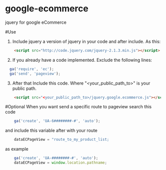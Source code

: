 # google-ecommerce
jquery for google eCommerce


#Use

1. Include jquery a version of jquery in your code and after include. As this:

```html
    <script src="http://code.jquery.com/jquery-2.1.3.min.js"></script>
```

2. If you already have a code implemented. Exclude the following lines:

```javascript  
  ga('require', 'ec');
  ga('send', 'pageview');
```

3. After that Include this code. Where "<your_public_path_to>" is your public path.

```html
    <script src="<your_public_path_to>/jquery.google.ecommerce.js"></script>
```

#Optional
When you want send a specific route to pageview search this code

```javascript
    ga('create', 'UA-6########-#', 'auto');
```

and include this variable after with your route

```javascript
    dataECPageView = "route_to_my_product_list;
```

as example

```javascript
    ga('create', 'UA-########-#', 'auto');
    dataECPageView = window.location.pathname;
```
 
